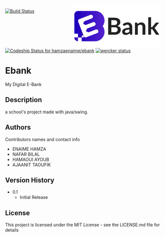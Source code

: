 <img src="img/Ebank.png" align="right" />


[![Build Status](https://travis-ci.com/hamzaenaime/ebank.svg?branch=master)](https://travis-ci.com/hamzaenaime/ebank)
[![Codeship Status for hamzaenaime/ebank](https://app.codeship.com/projects/d96dfd10-f463-0136-2699-321d275e3073/status?branch=master)](/projects/320683)
[![wercker status](https://app.wercker.com/status/ef59262dde15b1f581243f66d9bacd0b/s/master "wercker status")](https://app.wercker.com/project/byKey/ef59262dde15b1f581243f66d9bacd0b)

# Ebank 
My Digital E-Bank

## Description
a school's project made with java/swing.


## Authors

Contributors names and contact info

* ENAIME HAMZA
* NAFAR BILAL
* HAMAOUI AYOUB
* AJAANIT TAOUFIK

## Version History

* 0.1
    * Initial Release

## License

This project is licensed under the MIT License - see the LICENSE.md file for details
